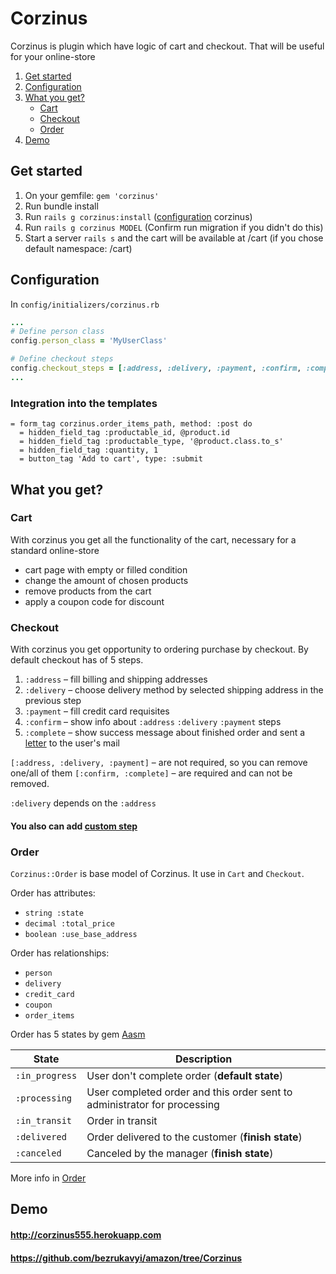 # Corzinus
Corzinus is plugin which have logic of cart and checkout. That will be useful for your online-store

1. [Get started](#get-started)
2. [Configuration](#configuration)
3. [What you get?](#what-you-get?)
    - [Cart](#cart)
    - [Checkout](#checkout)
    - [Order](#order)
4. [Demo](#demo)

## Get started

1. On your gemfile: `gem 'corzinus'`
2. Run bundle install
3. Run `rails g corzinus:install` ([configuration](#configuration) corzinus)
4. Run `rails g corzinus MODEL` (Confirm run migration if you didn't do this)
5. Start a server `rails s` and the cart will be available at /cart (if you chose default namespace: /cart)

## Configuration
In `config/initializers/corzinus.rb`
```ruby
...
# Define person class
config.person_class = 'MyUserClass'

# Define checkout steps
config.checkout_steps = [:address, :delivery, :payment, :confirm, :complete]
...
```
### Integration into the templates
```
= form_tag corzinus.order_items_path, method: :post do
  = hidden_field_tag :productable_id, @product.id
  = hidden_field_tag :productable_type, '@product.class.to_s'
  = hidden_field_tag :quantity, 1
  = button_tag 'Add to cart', type: :submit
```

## What you get?

### Cart

With corzinus you get all the functionality of the cart, necessary for a standard online-store

 - cart page with empty or filled condition
 - change the amount of chosen products
 - remove products from the cart
 - apply a coupon code for discount

### Checkout

With corzinus you get opportunity to ordering purchase by checkout. By default checkout has of 5 steps.

 1. `:address` – fill billing and shipping addresses
 2. `:delivery` – choose delivery method by selected shipping address in the previous step
 3. `:payment` – fill credit card requisites
 4. `:confirm` – show info about `:address` `:delivery` `:payment` steps
 5. `:complete` – show success message about finished order and sent a [letter](https://github.com/bezrukavyi/corzinus/blob/Dev/app/views/corzinus/checkout_mailer/complete.html.haml) to the user's mail

`[:address, :delivery, :payment]` – are not required, so you can remove one/all of them
`[:confirm, :complete]` – are required and can not be removed.

`:delivery` depends on the `:address`


#### You also can add [custom step](https://github.com/bezrukavyi/corzinus/wiki/How-i-can-add-custom-step%3F)

### Order
`Corzinus::Order` is base model of Corzinus. It use in `Cart` and `Checkout`.

Order has attributes:
- `string :state`
- `decimal :total_price`
- `boolean :use_base_address`

Order has relationships:
- `person`
- `delivery`
- `credit_card`
- `coupon`
- `order_items`

Order has 5 states by gem [Aasm](https://github.com/aasm/aasm)

| State          | Description                                
| -------------- | -------------------------------------------
| `:in_progress` | User don't complete order (**default state**)
| `:processing`  | User completed order and this order sent to administrator for processing
| `:in_transit`  | Order in transit
| `:delivered`   | Order delivered to the customer (**finish state**)
| `:canceled`    | Canceled by the manager (**finish state**)

More info in [Order](https://github.com/bezrukavyi/corzinus/wiki/Order)

## Demo
#### http://corzinus555.herokuapp.com
#### https://github.com/bezrukavyi/amazon/tree/Corzinus
